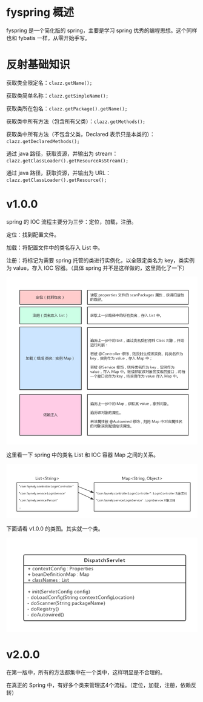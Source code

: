# fyspring 概述

fyspring 是一个简化版的 spring，主要是学习 spring 优秀的编程思想。这个同样也和 fybatis 一样，从零开始手写。

# 反射基础知识

获取类全限定名：`clazz.getName();`

获取类简单名称：`clazz.getSimpleName();`

获取类所在包名：`clazz.getPackage().getName();`

获取类中所有方法（包含所有父类）：`clazz.getMethods();`

获取类中所有方法（不包含父类，Declared 表示只是本类的）：`clazz.getDeclaredMethods();`

通过 java 路径，获取资源，并输出为 stream：`clazz.getClassLoader().getResourceAsStream();`

通过 java 路径，获取资源，并输出为 URL：`clazz.getClassLoader().getResource();`

# v1.0.0

spring 的 IOC 流程主要分为三步：定位，加载，注册。

定位：找到配置文件。

加载：将配置文件中的类名存入 List 中。

注册：将标记为需要 spring 托管的类进行实例化，以全限定类名为 key，类实例为 value，存入 IOC 容器。（具体 spring 并不是这样做的，这里简化了一下）

![](https://github.com/NickFayne9/git-resource/blob/master/fyspring/customSpring1.png?raw=true)

这里看一下 spring 中的类名 List 和 IOC 容器 Map 之间的关系。

![](https://github.com/NickFayne9/git-resource/blob/master/fyspring/customSpringClassRelation%20.png?raw=true)

下面请看 v1.0.0 的类图。其实就一个类。

![](https://github.com/NickFayne9/git-resource/blob/master/fyspring/customSpringClass.png?raw=true)

# v2.0.0

在第一版中，所有的方法都集中在一个类中，这样明显是不合理的。

在真正的 Spring 中，有好多个类来管理这4个流程。（定位，加载，注册，依赖反转）

